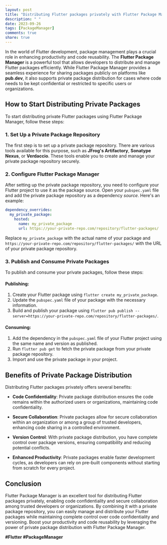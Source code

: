```yaml
---
layout: post
title: "Distributing Flutter packages privately with Flutter Package Manager"
description: " "
date: 2023-09-26
tags: [PackageManager]
comments: true
share: true
---
```


In the world of Flutter development, package management plays a crucial role in enhancing productivity and code reusability. The **Flutter Package Manager** is a powerful tool that allows developers to distribute and manage Flutter packages efficiently. While Flutter Package Manager provides a seamless experience for sharing packages publicly on platforms like **pub.dev**, it also supports private package distribution for cases where code needs to be kept confidential or restricted to specific users or organizations.

## How to Start Distributing Private Packages

To start distributing private Flutter packages using Flutter Package Manager, follow these steps:

### 1. Set Up a Private Package Repository

The first step is to set up a private package repository. There are various tools available for this purpose, such as **JFrog's Artifactory**, **Sonatype Nexus**, or **Verdaccio**. These tools enable you to create and manage your private package repository securely.

### 2. Configure Flutter Package Manager

After setting up the private package repository, you need to configure your Flutter project to use it as the package source. Open your `pubspec.yaml` file and add the private package repository as a dependency *source*. Here's an example:

```yaml
dependency_overrides:
  my_private_package:
    hosted:
      name: my_private_package
      url: https://your-private-repo.com/repository/flutter-packages/
```

Replace `my_private_package` with the actual name of your package and `https://your-private-repo.com/repository/flutter-packages/` with the URL of your private package repository.

### 3. Publish and Consume Private Packages

To publish and consume your private packages, follow these steps:

#### Publishing:

1. Create your Flutter package using `flutter create my_private_package`.
2. Update the `pubspec.yaml` file of your package with the necessary information.
3. Build and publish your package using `flutter pub publish --server=https://your-private-repo.com/repository/flutter-packages/`.

#### Consuming:

1. Add the dependency in the `pubspec.yaml` file of your Flutter project using the same name and version as published.
2. Run `flutter pub get` to fetch the private package from your private package repository.
3. Import and use the private package in your project.

## Benefits of Private Package Distribution

Distributing Flutter packages privately offers several benefits:

- **Code Confidentiality**: Private package distribution ensures the code remains within the authorized users or organizations, maintaining code confidentiality.

- **Secure Collaboration**: Private packages allow for secure collaboration within an organization or among a group of trusted developers, enhancing code sharing in a controlled environment.

- **Version Control**: With private package distribution, you have complete control over package versions, ensuring compatibility and reducing potential conflicts.

- **Enhanced Productivity**: Private packages enable faster development cycles, as developers can rely on pre-built components without starting from scratch for every project.

## Conclusion

Flutter Package Manager is an excellent tool for distributing Flutter packages privately, enabling code confidentiality and secure collaboration among trusted developers or organizations. By combining it with a private package repository, you can easily manage and distribute your Flutter packages while maintaining complete control over code confidentiality and versioning. Boost your productivity and code reusability by leveraging the power of private package distribution with Flutter Package Manager.

**#Flutter #PackageManager**